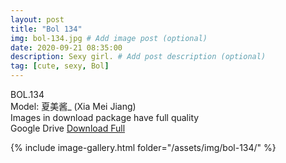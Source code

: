 ```yaml
---
layout: post
title: "Bol 134"
img: bol-134.jpg # Add image post (optional)
date: 2020-09-21 08:35:00
description: Sexy girl. # Add post description (optional)
tag: [cute, sexy, Bol]
---
```

BOL.134  
Model: 夏美酱_ (Xia Mei Jiang)                                                   
Images in download package have full quality                    
Google Drive [Download Full](http://gestyy.com/eeABr1)

{% include image-gallery.html folder="/assets/img/bol-134/" %}
